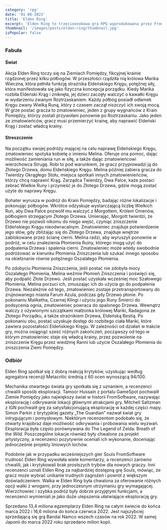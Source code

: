 ```yaml
---
category: 'rpg'
date: '01-08-2023'
title: 'Elden Ring'
excerpt: 'Elden Ring to trzecioosobowa gra RPG wyprodukowana przez FromSoftware i wydana przez Namco Bandai Games. W Elden Ring gracz kontroluje postać, która wyrusza w podróż, aby naprawić Eldeński Krąg i zostać nowym Eldeńskim Władcą. Gracz swobodnie przemierza fikcyjną krainę Ziemie Pomiędzy.'
thumbnail: '/images/posts/elden-ring/thumbnail.jpg'
isPopular: false
---
```


### Fabuła

#### Świat

Akcja Elden Ring toczy się na Ziemiach Pomiędzy, fikcyjnej krainie rządzonej przez kilku półbogów. W przeszłości rządziła nią królowa Marika Wieczna, która pełniła funkcję strażnika Eldeńskiego Kręgu, potężnej siły, która manifestowała się jako fizyczna koncepcja porządku. Kiedy Marika rozbiła Eldeński Krąg i zniknęła, jej dzieci zaczęły walczyć o kawałki Kręgu w wydarzeniu zwanym Roztrzaskaniem. Każdy półbóg posiadł odłamek Kręgu zwany Wielką Runą, który z czasem zaczął niszczyć ich swoją mocą. W grze postać gracza to zmatowieniec, jeden z grupy wygnańców z Krain Pomiędzy, którzy zostali przywołani ponownie po Roztrzaskaniu. Jako jeden ze zmatowieńców, gracz musi przemierzyć krainę, aby naprawić Eldeński Krąg i zostać władcą krainy.

#### Streszczenie

Na początku swojej podróży mającej na celu naprawę Eldeńskiego Kręgu, zmatowieniec spotyka kobietę o imieniu Melina. Oferuje ona pomoc, dając możliwość zamieniania run w siłę, a także dając zmatowieńcowi wierzchowca Strugę. Robi to pod warunkiem, że gracz przyprowadzi ją do Złotego Drzewa, domu Eldeńskiego Kręgu. Melina później zabiera gracza do Twierdzy Okrągłego Stołu, miejsca spotkań innych zmatowienieńców, którzy chcą naprawić Krąg. Zarządca Twierdzy, Dwa Palce, każe postaci zebrać Wielkie Runy i przynieść je do Złotego Drzewa, gdzie mogą zostać użyte do naprawy Kręgu.

Bohater wyrusza w podróż do Krain Pomiędzy, badając różne lokalizacje i pokonując półbogów. Wkrótce odzyskuje wystarczającą liczbę Wielkich Run, aby Dwa Palce pozwolił mu walczyć z Morgottem, Królem Omenów, półbogiem strzegącym Złotego Drzewa. Umierając, Morgott twierdzi, że Drzewo nie pozwoli nikomu do niego wejść, czyniąc zniszczenie Eldeńskiego Krągu nieodwracalnym. Zmatowieniec znajduje potwierdzenie jego słów, gdy zbliżając się do Złotego Drzewa, znajduje wnętrze zablokowane przez ścianę cierni. Melina radzi, aby wyruszyli ponownie w podróż, w celu znalezienia Płomienia Ruiny, którego mogą użyć do podpalenia Drzewa i spalenia cierni. Zmatowieniec może wtedy swobodnie podróżować w kierunku Płomienia Zniszczenia lub szukać innego sposobu na okiełznanie równie potężnego Oszalałego Płomienia.

Po zdobyciu Płomienia Zniszczenia, jeśli postać nie zdobyła mocy Oszalałego Płomienia, Melina weźmie Płomień Zniszczenia i poświęci się, aby podpalić Złote Drzewo. Jeśli postać uzyskała wcześniej moc Szałowego Płomienia, Melina porzuci ich, zmuszając ich do użycia go do podpalenia Drzewa. Niezależnie od tego, zmatowieniec zostaje przetransportowany do zrujnowanego miasta Farum Azula, podczas gdy Drzewo płonie. Po pokonaniu Maliketha, Czarnej Klingi i użyciu jego Runy Śmierci do podsycenia ognia, zmatowieniec powraca do spalonego Drzewa. Wewnątrz walczy z ożywionymi szczątkami małżonka królowej Mariki, Radagona ze Złotego Porządku, a także strażnikiem Drzewa, Eldeńską Bestią. Po pokonaniu obu, postać uzyskuje dostęp do rozbitego ciała Mariki, które zawiera pozostałości Eldeńskiego Kręgu. W zależności od działań w trakcie gry, można osiągnąć sześć różnych zakończeń, począwszy od tego w którym zmatowieniec staje się władcą krainy, przez pozwolenie na zniszczenie Kręgu przez wiedźmę Ranni lub użycie Oszalałego Płomienia do zniszczenia Ziemi Pomiędzy.

### Odbiór

Elden Ring spotkał się z dobrą reakcją krytyków, uzyskując według agregatora recenzji Metacritic średnią z 60 ocen wynoszącą 94/100.

Mechanika otwartego świata gry spotkała się z uznaniem, a recenzenci chwalili sposób eksploracji. Tamoor Hussain z portalu GameSpot pochwalił Ziemie Pomiędzy jako największy świat w historii FromSoftware, nazywając eksplorację i odkrywanie lokacji głównymi atrakcjami gry. Mitchell Saltzman z IGN pochwalił grę za satysfakcjonującą eksplorację w każdej części mapy. Simon Parkin z brytyjskiej gazety „The Guardian” nazwał świat gry intrygującym i pomysłowym. Niektórym recenzentom podobało się, że otwarty krajobraz daje możliwość odkrywania i próbowania wielu wyzwań. Eksploracja była często porównywana do The Legend of Zelda: Breath of the Wild. Poszczególne lokacje również były chwalone za projekt artystyczny, a recenzenci pozytywnie oceniali ich wykonanie, doceniając jednocześnie projekty liniowych lochów.

Podobnie jak w przypadku wcześniejszych gier Souls FromSoftware trudność Elden Ring wywołała wiele komentarzy, a recenzenci zarówno chwalili, jak i krytykowali brak prostszych trybów dla nowych graczy. Inni recenzenci uznali Elden Ring za najbardziej dostępną grę Souls, mówiąc, że gracz może wybrać unikanie trudnych zagrożeń i powrót z większym doświadczeniem. Walka w Elden Ring była chwalona za oferowanie różnych opcji walki z wrogami, przy jednoczesnym utrzymaniu gry wymagającej. Wierzchowiec i szybka podróż były dobrze przyjętymi funkcjami, a recenzenci wymieniali je jako duże ulepszenia ułatwiające eksplorację gry.

Sprzedano 13,4 miliona egzemplarzy Elden Ring na całym świecie do końca marca 2022 i 16,6 miliona do końca czerwca 2022. Jest najszybciej sprzedającą się grą Bandai Namco wszech czasów na rok 2022. W samej Japonii do marca 2022 roku sprzedano milion kopii.
